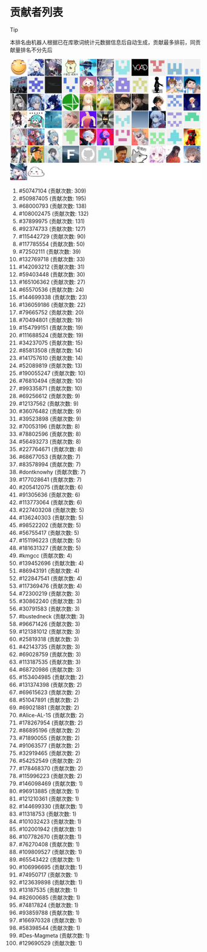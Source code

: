 # 贡献者列表

> [!TIP]
> 本排名由机器人根据已在库歌词统计元数据信息后自动生成，贡献最多排前，同贡献量排名不分先后

![贡献者头像画廊](./CONTRIBUTORS.svg)

1. #50747104 (贡献次数: 309)
2. #50987405 (贡献次数: 195)
3. #68000793 (贡献次数: 138)
4. #108002475 (贡献次数: 132)
5. #37899975 (贡献次数: 131)
6. #92374733 (贡献次数: 127)
7. #115442729 (贡献次数: 90)
8. #117785554 (贡献次数: 50)
9. #72502111 (贡献次数: 39)
10. #132769718 (贡献次数: 33)
11. #142093212 (贡献次数: 31)
12. #59403448 (贡献次数: 30)
13. #165106362 (贡献次数: 27)
14. #65570536 (贡献次数: 24)
15. #144699338 (贡献次数: 23)
16. #136059186 (贡献次数: 22)
17. #79665752 (贡献次数: 20)
18. #70494801 (贡献次数: 19)
19. #154799151 (贡献次数: 19)
20. #111688524 (贡献次数: 19)
21. #34237075 (贡献次数: 15)
22. #85813508 (贡献次数: 14)
23. #141757610 (贡献次数: 14)
24. #52089819 (贡献次数: 13)
25. #190055247 (贡献次数: 10)
26. #76810494 (贡献次数: 10)
27. #99335871 (贡献次数: 10)
28. #69256612 (贡献次数: 9)
29. #12137562 (贡献次数: 9)
30. #36076482 (贡献次数: 9)
31. #39523898 (贡献次数: 9)
32. #70053196 (贡献次数: 8)
33. #78802596 (贡献次数: 8)
34. #56493273 (贡献次数: 8)
35. #227764671 (贡献次数: 8)
36. #68677053 (贡献次数: 7)
37. #83578994 (贡献次数: 7)
38. #dontknowhy (贡献次数: 7)
39. #177028641 (贡献次数: 7)
40. #205412075 (贡献次数: 6)
41. #91305636 (贡献次数: 6)
42. #113773064 (贡献次数: 6)
43. #227403208 (贡献次数: 5)
44. #136240303 (贡献次数: 5)
45. #98522202 (贡献次数: 5)
46. #56755417 (贡献次数: 5)
47. #151196223 (贡献次数: 5)
48. #181631327 (贡献次数: 5)
49. #kmgcc (贡献次数: 4)
50. #139452696 (贡献次数: 4)
51. #86943191 (贡献次数: 4)
52. #122847541 (贡献次数: 4)
53. #117369476 (贡献次数: 4)
54. #72300219 (贡献次数: 3)
55. #30862240 (贡献次数: 3)
56. #30791583 (贡献次数: 3)
57. #bustedneck (贡献次数: 3)
58. #96671426 (贡献次数: 3)
59. #121381012 (贡献次数: 3)
60. #25819318 (贡献次数: 3)
61. #42143735 (贡献次数: 3)
62. #69028759 (贡献次数: 3)
63. #113187535 (贡献次数: 3)
64. #68720986 (贡献次数: 3)
65. #153404985 (贡献次数: 2)
66. #131374398 (贡献次数: 2)
67. #69615623 (贡献次数: 2)
68. #51047891 (贡献次数: 2)
69. #69021881 (贡献次数: 2)
70. #Alice-AL-1S (贡献次数: 2)
71. #178267954 (贡献次数: 2)
72. #86895196 (贡献次数: 2)
73. #71890055 (贡献次数: 2)
74. #91063577 (贡献次数: 2)
75. #32919465 (贡献次数: 2)
76. #54252549 (贡献次数: 2)
77. #178468370 (贡献次数: 2)
78. #115996223 (贡献次数: 2)
79. #146098469 (贡献次数: 1)
80. #96913885 (贡献次数: 1)
81. #121210361 (贡献次数: 1)
82. #144699330 (贡献次数: 1)
83. #11318753 (贡献次数: 1)
84. #101032423 (贡献次数: 1)
85. #102001942 (贡献次数: 1)
86. #107782670 (贡献次数: 1)
87. #76270408 (贡献次数: 1)
88. #109809527 (贡献次数: 1)
89. #65543422 (贡献次数: 1)
90. #106996695 (贡献次数: 1)
91. #74950717 (贡献次数: 1)
92. #123639898 (贡献次数: 1)
93. #13187535 (贡献次数: 1)
94. #82600685 (贡献次数: 1)
95. #74817824 (贡献次数: 1)
96. #93859788 (贡献次数: 1)
97. #166970328 (贡献次数: 1)
98. #58398544 (贡献次数: 1)
99. #Des-Magmeta (贡献次数: 1)
100. #129690529 (贡献次数: 1)
